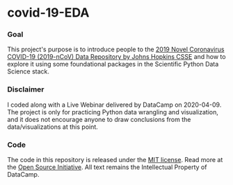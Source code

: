 # covid-19-EDA

### Goal
This project's purpose is to introduce people to the [2019 Novel Coronavirus COVID-19 (2019-nCoV) Data Repository by Johns Hopkins CSSE](https://github.com/CSSEGISandData/COVID-19) and how to explore it using some foundational packages in the Scientific Python Data Science stack.

### Disclaimer
I coded along with a Live Webinar delivered by DataCamp on 2020-04-09. The project is only for practicing Python data wrangling and visualization, and it does not encourage anyone to draw conclusions from the data/visualizations at this point.

### Code
The code in this repository is released under the [MIT license](LICENSE). Read more at the [Open Source Initiative](https://opensource.org/licenses/MIT). All text remains the Intellectual Property of DataCamp.

